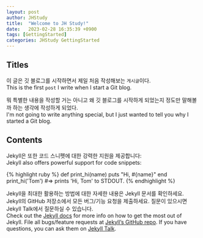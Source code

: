 ```yaml
---
layout: post
author: JHStudy
title:  "Welcome to JH Study!"
date:   2023-02-28 16:35:39 +0900
tags: [GettingStarted]
categories: JHStudy GettingStarted
---
```


<!-- 화면 오른쪽 블록 -->
## Titles
이 글은 깃 블로그를 시작하면서 제일 처음 작성해보는 `게시글`이다.<br>
This is the first `post` I write when I start a Git blog.

뭐 특별한 내용을 작성할 거는 아니고 왜 깃 블로그를 시작하게 되었는지 정도만 말해볼까 하는 생각에 작성하게 되었다.<br>
I'm not going to write anything special, but I just wanted to tell you why I started a Git blog.


## Contents
Jekyll은 또한 코드 스니펫에 대한 강력한 지원을 제공합니다:<br>
Jekyll also offers powerful support for code snippets:

{% highlight ruby %}
def print_hi(name)
  puts "Hi, #{name}"
end
print_hi('Tom')
#=> prints 'Hi, Tom' to STDOUT.
{% endhighlight %}

Jekyll을 최대한 활용하는 방법에 대한 자세한 내용은 Jekyll 문서를 확인하세요. Jekyll의 GitHub 저장소에서 모든 버그/기능 요청을 제출하세요. 질문이 있으시면 Jekyll Talk에서 질문하실 수 있습니다.<br>
Check out the [Jekyll docs][jekyll-docs] for more info on how to get the most out of Jekyll. File all bugs/feature requests at [Jekyll’s GitHub repo][jekyll-gh]. If you have questions, you can ask them on [Jekyll Talk][jekyll-talk].

[jekyll-docs]: https://jekyllrb.com/docs/home
[jekyll-gh]:   https://github.com/jekyll/jekyll
[jekyll-talk]: https://talk.jekyllrb.com/
